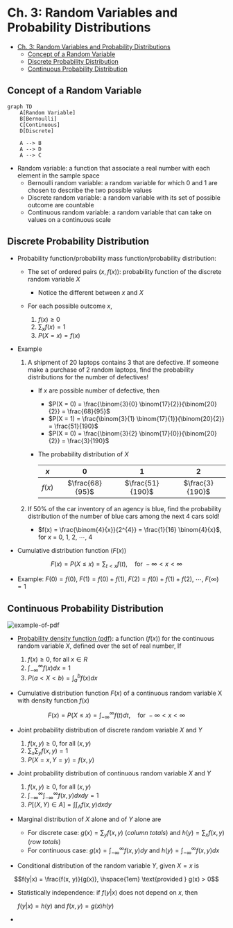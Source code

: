 # Ch. 3: Random Variables and Probability Distributions

- [Ch. 3: Random Variables and Probability Distributions](#ch-3-random-variables-and-probability-distributions)
  - [Concept of a Random Variable](#concept-of-a-random-variable)
  - [Discrete Probability Distribution](#discrete-probability-distribution)
  - [Continuous Probability Distribution](#continuous-probability-distribution)

## Concept of a Random Variable

```mermaid
graph TD
    A[Random Variable]
    B[Bernoulli]
    C[Continuous]
    D[Discrete]

    A --> B
    A --> D
    A --> C
```

- Random variable: a function that associate a real number with each element in the sample space
  - Bernoulli random variable: a random variable for which 0 and 1 are chosen to describe the two possible values
  - Discrete random variable: a random variable with its set of possible outcome are countable
  - Continuous random variable: a random variable that can take on values on a continuous scale

## Discrete Probability Distribution

- Probability function/probability mass function/probability distribution: 
  - The set of ordered pairs $(x, f(x))$: probability function of the discrete random variable $X$
    - Notice the different between $x$ and $X$
  - For each possible outcome $x$,

    1. $f(x) \geq 0$
    2. $\sum_{x} f(x) = 1$
    3. $P(X=x) = f(x)$

- Example
  1. A shipment of 20 laptops contains 3 that are defective. If someone make a purchase of 2 random laptops, find the probability distributions for the number of defectives!
     - If $x$ are possible number of defective, then
       - $P(X = 0) = \frac{\binom{3}{0} \binom{17}{2}}{\binom{20}{2}} = \frac{68}{95}$
       - $P(X = 1) = \frac{\binom{3}{1} \binom{17}{1}}{\binom{20}{2}} = \frac{51}{190}$
       - $P(X = 0) = \frac{\binom{3}{2} \binom{17}{0}}{\binom{20}{2}} = \frac{3}{190}$
     - The probability distribution of $X$
       
       |$x$   | 0    | 1     | 2     |
       |:----:|:----:|:-----:|:-----:|
       |$f(x)$| $\frac{68}{95}$|$\frac{51}{190}$ | $\frac{3}{190}$ |

  2. If 50% of the car inventory of an agency is blue, find the probability distribution of the number of blue cars among the next 4 cars sold!
     - $f(x) = \frac{\binom{4}{x}}{2^{4}} = \frac{1}{16} \binom{4}{x}$, for $x$ = 0, 1, 2, $\cdots$, 4
- Cumulative distribution function ($F(x)$)

```math
F(x) = P(X \leq x) = \sum_{t<x} f(t), \hspace{1em} \text{for } -\infty < x < \infty
```

  - Example: $F(0) = f(0)$, $F(1) = f(0) + f(1)$, $F(2) = f(0) + f(1) + f(2)$, $\cdots$, $F(\infty) = 1$


## Continuous Probability Distribution

![example-of-pdf](https://upload.wikimedia.org/wikipedia/commons/4/4f/4_continuous_probability_density_functions.png)

- [Probability density function (pdf)](https://en.wikipedia.org/wiki/Probability_density_function): a function ($f(x)$) for the continuous random variable $X$, defined over the set of real number, If
  1. $f(x) \geq 0$, for all $x \in R$
  2. $\int_{-\infty}^{\infty} f(x) dx = 1$
  3. $P(a < X < b) = \int_{a}^{b} f(x) dx$

- Cumulative distribution function $F(x)$ of a continuous random variable X with density function $f(x)$

```math
F(x) = P(X \leq x) = \int_{-\infty}^{\infty} f(t) dt, \hspace{1em} \text{for } -\infty < x < \infty
```

- Joint probability distribution of discrete random variable $X$ and $Y$
  1. $f(x, y) \geq 0$, for all $(x, y)$
  2. $\sum_{x}\sum_{y} f(x, y) = 1$
  3. $P(X = x, Y = y) = f(x, y)$

- Joint probability distribution of continuous random variable $X$ and $Y$
  1. $f(x, y) \geq 0$, for all $(x, y)$
  2. $\int_{-\infty}^{\infty}\int_{-\infty}^{\infty} f(x, y) dx dy = 1$
  3. $P[(X,Y) \in A] = \int\int_{A} f(x, y) dx dy$

- Marginal distribution of $X$ alone and of $Y$ alone are
  - For discrete case: $g(x) = \sum_{y} f(x, y)$ (*column totals*) and $h(y) = \sum_{x} f(x, y)$ (*row totals*)
  - For continuous case: $g(x) = \int_{-\infty}^{\infty} f(x, y) dy$ and $h(y) = \int_{-\infty}^{\infty} f(x, y) dx$

- Conditional distribution of the random variable $Y$, given $X = x$ is

```math
f(y|x) = \frac{f(x, y)}{g(x)}, \hspace{1em} \text{provided } g(x) > 0
```

- Statistically independence: if $f(y|x)$ does not depend on $x$, then
    
    $f(y|x) = h(y)$ and $f(x, y) = g(x) h(y)$

- 
